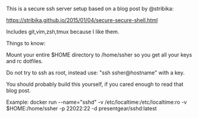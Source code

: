 This is a secure ssh server setup based on a blog post by @stribika:

https://stribika.github.io/2015/01/04/secure-secure-shell.html

Includes git,vim,zsh,tmux because I like them.

Things to know:

Mount your entire $HOME directory to /home/ssher so you get all your keys and rc dotfiles.

Do not try to ssh as root, instead use: "ssh ssher@hostname" with a key.

You should probably build this yourself, if you cared enough to read that blog post.

Example:
docker run --name="sshd" -v /etc/localtime:/etc/localtime:ro -v $HOME:/home/ssher -p 22022:22 -d presentgear/sshd:latest
